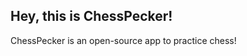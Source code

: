 ## Hey, this is ChessPecker!

ChessPecker is an open-source app to practice chess!

<!--
Made with 🖤
-->
